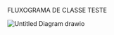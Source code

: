 FLUXOGRAMA DE CLASSE TESTE

![Untitled Diagram drawio](https://user-images.githubusercontent.com/90484526/139126700-5baf3942-7b07-4363-99d9-6e64637b8cff.png)